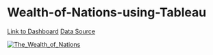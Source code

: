 # Wealth-of-Nations-using-Tableau
[Link to Dashboard](https://public.tableau.com/app/profile/busra.arlier/viz/Assignment3_16905727597750/The_Wealth_of_Nations)
[Data Source]( https://justit831.sharepoint.com/:x:/s/DataAnalyticsProgramme-NewStandards/EVK1dsCfWvZMpvJzG9QaQk8B1nxx7hYR0KtGfbzJauf94g?e=CR1LFE)
<div class='tableauPlaceholder' id='viz1696515617569' style='position: relative'><noscript><a href='#'><img alt='The_Wealth_of_Nations ' src='https:&#47;&#47;public.tableau.com&#47;static&#47;images&#47;As&#47;Assignment3_16905727597750&#47;The_Wealth_of_Nations&#47;1_rss.png' style='border: none' /></a></noscript><object class='tableauViz'  style='display:none;'><param name='host_url' value='https%3A%2F%2Fpublic.tableau.com%2F' /> <param name='embed_code_version' value='3' /> <param name='site_root' value='' /><param name='name' value='Assignment3_16905727597750&#47;The_Wealth_of_Nations' /><param name='tabs' value='no' /><param name='toolbar' value='yes' /><param name='static_image' value='https:&#47;&#47;public.tableau.com&#47;static&#47;images&#47;As&#47;Assignment3_16905727597750&#47;The_Wealth_of_Nations&#47;1.png' /> <param name='animate_transition' value='yes' /><param name='display_static_image' value='yes' /><param name='display_spinner' value='yes' /><param name='display_overlay' value='yes' /><param name='display_count' value='yes' /><param name='language' value='en-US' /></object></div>     


